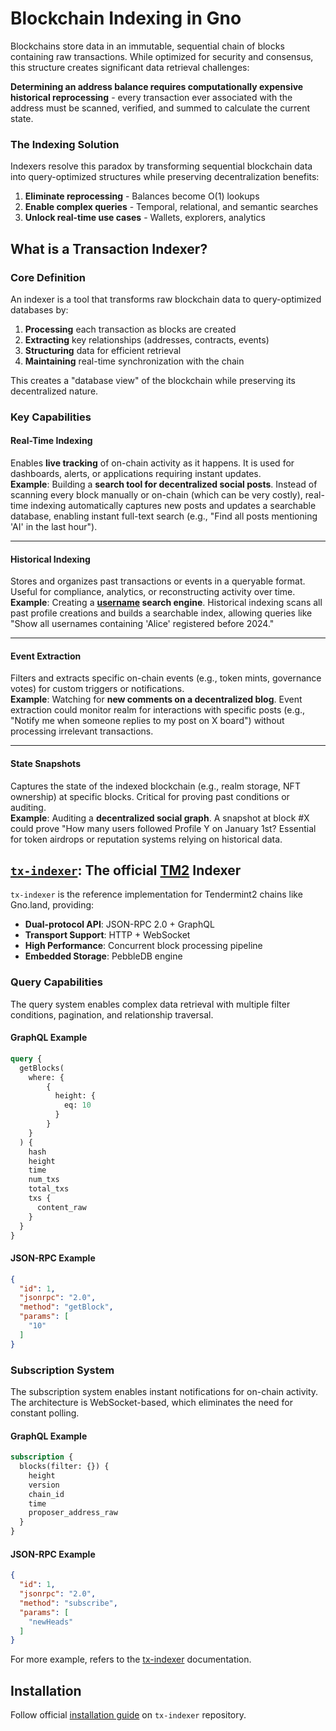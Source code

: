 # Blockchain Indexing in Gno

Blockchains store data in an immutable, sequential chain of blocks containing raw transactions. While optimized for security and consensus, this structure creates significant data retrieval challenges:

 **Determining an address balance requires computationally expensive historical reprocessing** - every transaction ever associated with the address must be scanned, verified, and summed to calculate the current state.

### The Indexing Solution

Indexers resolve this paradox by transforming sequential blockchain data into query-optimized structures while preserving decentralization benefits:
1. **Eliminate reprocessing** - Balances become O(1) lookups
2. **Enable complex queries** - Temporal, relational, and semantic searches
3. **Unlock real-time use cases** - Wallets, explorers, analytics

## What is a Transaction Indexer?

### Core Definition

An indexer is a tool that transforms raw blockchain data to query-optimized databases by:

1. **Processing** each transaction as blocks are created
2. **Extracting** key relationships (addresses, contracts, events)
3. **Structuring** data for efficient retrieval
4. **Maintaining** real-time synchronization with the chain

This creates a "database view" of the blockchain while preserving its decentralized nature.

### Key Capabilities

#### **Real-Time Indexing**  
Enables **live tracking** of on-chain activity as it happens. It is used for dashboards, alerts, or applications requiring instant updates.  
**Example**: Building a **search tool for decentralized social posts**. Instead of scanning every block manually or on-chain (which can be very costly), real-time indexing automatically captures new posts and updates a searchable database, enabling instant full-text search (e.g., "Find all posts mentioning 'AI' in the last hour").  

---

#### **Historical Indexing**  
Stores and organizes past transactions or events in a queryable format. Useful for compliance, analytics, or reconstructing activity over time.  
**Example**: Creating a **[username](https://gno.land/r/gnoland/users/v1) search engine**. Historical indexing scans all past profile creations and builds a searchable index, allowing queries like "Show all usernames containing 'Alice' registered before 2024."

---

#### **Event Extraction**  
Filters and extracts specific on-chain events (e.g., token mints, governance votes) for custom triggers or notifications.  
**Example**: Watching for **new comments on a decentralized blog**. Event extraction could monitor realm for interactions with specific posts (e.g., "Notify me when someone replies to my post on X board") without processing irrelevant transactions.

---

#### **State Snapshots**  
Captures the state of the indexed blockchain (e.g., realm storage, NFT ownership) at specific blocks. Critical for proving past conditions or auditing.  
**Example**: Auditing a **decentralized social graph**. A snapshot at block #X could prove "How many users followed Profile Y on January 1st? Essential for token airdrops or reputation systems relying on historical data.  


## [`tx-indexer`](https://github.com/gnolang/tx-indexer): The official [TM2](https://github.com/tendermint/tendermint2) Indexer

`tx-indexer` is the reference implementation for Tendermint2 chains like Gno.land, providing:
- **Dual-protocol API**: JSON-RPC 2.0 + GraphQL
- **Transport Support**: HTTP + WebSocket
- **High Performance**: Concurrent block processing pipeline
- **Embedded Storage**: PebbleDB engine

### **Query Capabilities**
The query system enables complex data retrieval with multiple filter conditions, pagination, and relationship traversal.

#### GraphQL Example
```graphql
query {
  getBlocks(
    where: {
        {
          height: {
            eq: 10 
          }
        }
    }
  ) {
    hash       
    height     
    time       
    num_txs    
    total_txs  
    txs {
      content_raw  
    }
  }
}
```

#### JSON-RPC Example

```json
{
  "id": 1,
  "jsonrpc": "2.0",
  "method": "getBlock",
  "params": [
    "10"
  ]
}
```

### **Subscription System**
The subscription system enables instant notifications for on-chain activity. The architecture is WebSocket-based, which eliminates the need for constant polling.

#### GraphQL Example
```graphql
subscription {
  blocks(filter: {}) {
    height
    version
    chain_id
    time
    proposer_address_raw
  }
}
```

#### JSON-RPC Example
```json
{
  "id": 1,
  "jsonrpc": "2.0",
  "method": "subscribe",
  "params": [
    "newHeads"
  ]
}
```

For more example, refers to the [tx-indexer](https://github.com/gnolang/tx-indexer?tab=readme-ov-file#examples) documentation.

## Installation
Follow official [installation guide](https://github.com/gnolang/tx-indexer?tab=readme-ov-file#getting-started) on `tx-indexer` repository.
